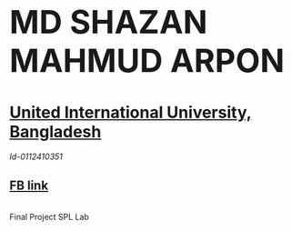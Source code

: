 # <b><h1>MD SHAZAN MAHMUD ARPON </b></h1>
# <a href="https://www.uiu.ac.bd/"> <b>United International University, Bangladesh </b></a>
<i>Id-0112410351</i>
<h2><a href="https://www.facebook.com/arpon11241">FB link</a></h2>
<br>Final Project SPL Lab 
